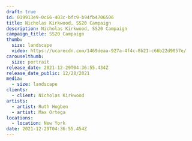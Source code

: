 ```yaml
---
draft: true
id: 019913e9-0c66-403c-bfc9-b94fb4706506
title: Nicholas Kirkwood, SS20 Campaign
description: Nicholas Kirkwood, SS20 Campaign
campaign_title: SS20 Campaign
thumb:
  size: landscape
  video: https://ucarecdn.com/1469deaa-927a-4f4c-8b21-c66b22d9057e/
carouselthumb:
  size: portrait
release_date: 2021-12-29T04:36:55.434Z
release_date_public: 12/28/2021
media:
  - size: landscape
clients:
  - client: Nicholas Kirkwood
artists:
  - artist: Ruth Hogben
  - artist: Max Ortega
locations:
  - location: New York
date: 2021-12-29T04:36:55.454Z
---
```

